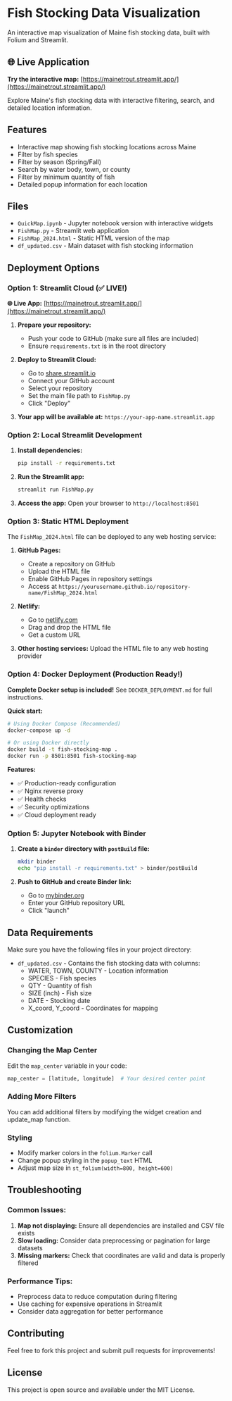 # Fish Stocking Data Visualization

An interactive map visualization of Maine fish stocking data, built with Folium and Streamlit.

## 🌐 Live Application

**Try the interactive map:** [https://mainetrout.streamlit.app/](https://mainetrout.streamlit.app/)

Explore Maine's fish stocking data with interactive filtering, search, and detailed location information.

## Features

- Interactive map showing fish stocking locations across Maine
- Filter by fish species
- Filter by season (Spring/Fall)
- Search by water body, town, or county
- Filter by minimum quantity of fish
- Detailed popup information for each location

## Files

- `QuickMap.ipynb` - Jupyter notebook version with interactive widgets
- `FishMap.py` - Streamlit web application
- `FishMap_2024.html` - Static HTML version of the map
- `df_updated.csv` - Main dataset with fish stocking information

## Deployment Options

### Option 1: Streamlit Cloud (✅ LIVE!)

**🌐 Live App:** [https://mainetrout.streamlit.app/](https://mainetrout.streamlit.app/)

1. **Prepare your repository:**
   - Push your code to GitHub (make sure all files are included)
   - Ensure `requirements.txt` is in the root directory

2. **Deploy to Streamlit Cloud:**
   - Go to [share.streamlit.io](https://share.streamlit.io)
   - Connect your GitHub account
   - Select your repository
   - Set the main file path to `FishMap.py`
   - Click "Deploy"

3. **Your app will be available at:** `https://your-app-name.streamlit.app`

### Option 2: Local Streamlit Development

1. **Install dependencies:**
   ```bash
   pip install -r requirements.txt
   ```

2. **Run the Streamlit app:**
   ```bash
   streamlit run FishMap.py
   ```

3. **Access the app:** Open your browser to `http://localhost:8501`

### Option 3: Static HTML Deployment

The `FishMap_2024.html` file can be deployed to any web hosting service:

1. **GitHub Pages:**
   - Create a repository on GitHub
   - Upload the HTML file
   - Enable GitHub Pages in repository settings
   - Access at `https://yourusername.github.io/repository-name/FishMap_2024.html`

2. **Netlify:**
   - Go to [netlify.com](https://netlify.com)
   - Drag and drop the HTML file
   - Get a custom URL

3. **Other hosting services:** Upload the HTML file to any web hosting provider

### Option 4: Docker Deployment (Production Ready!)

**Complete Docker setup is included!** See `DOCKER_DEPLOYMENT.md` for full instructions.

**Quick start:**
```bash
# Using Docker Compose (Recommended)
docker-compose up -d

# Or using Docker directly
docker build -t fish-stocking-map .
docker run -p 8501:8501 fish-stocking-map
```

**Features:**
- ✅ Production-ready configuration
- ✅ Nginx reverse proxy
- ✅ Health checks
- ✅ Security optimizations
- ✅ Cloud deployment ready

### Option 5: Jupyter Notebook with Binder

1. **Create a `binder` directory with `postBuild` file:**
   ```bash
   mkdir binder
   echo "pip install -r requirements.txt" > binder/postBuild
   ```

2. **Push to GitHub and create Binder link:**
   - Go to [mybinder.org](https://mybinder.org)
   - Enter your GitHub repository URL
   - Click "launch"

## Data Requirements

Make sure you have the following files in your project directory:
- `df_updated.csv` - Contains the fish stocking data with columns:
  - WATER, TOWN, COUNTY - Location information
  - SPECIES - Fish species
  - QTY - Quantity of fish
  - SIZE (inch) - Fish size
  - DATE - Stocking date
  - X_coord, Y_coord - Coordinates for mapping

## Customization

### Changing the Map Center
Edit the `map_center` variable in your code:
```python
map_center = [latitude, longitude]  # Your desired center point
```

### Adding More Filters
You can add additional filters by modifying the widget creation and update_map function.

### Styling
- Modify marker colors in the `folium.Marker` call
- Change popup styling in the `popup_text` HTML
- Adjust map size in `st_folium(width=800, height=600)`

## Troubleshooting

### Common Issues:

1. **Map not displaying:** Ensure all dependencies are installed and CSV file exists
2. **Slow loading:** Consider data preprocessing or pagination for large datasets
3. **Missing markers:** Check that coordinates are valid and data is properly filtered

### Performance Tips:

- Preprocess data to reduce computation during filtering
- Use caching for expensive operations in Streamlit
- Consider data aggregation for better performance

## Contributing

Feel free to fork this project and submit pull requests for improvements!

## License

This project is open source and available under the MIT License.
